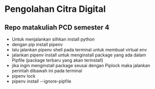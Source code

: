 # Pengolahan Citra Digital

## Repo matakuliah PCD semester 4
- Untuk menjalankan silhkan install python
- dengan pip install pipenv
- lalu jalankan pipenv shell pada terminal untuk membuat virtual env
- jalankan pipenv install untuk menginstall package yang ada dalam Pipfile (package terbaru yang akan terinstall)
- jika ingin menginstall package seusai dengan Piplock maka jalankan perintah dibawah ini pada terminal
- pipenv lock
- pipenv install --ignore-pipfile
